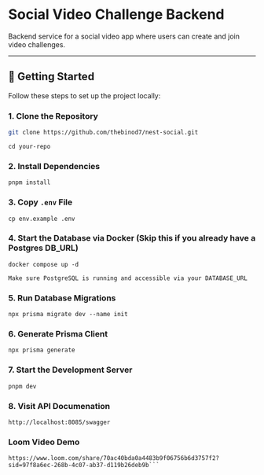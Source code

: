 # Social Video Challenge Backend

Backend service for a social video app where users can create and join video challenges.

---

## 🚀 Getting Started

Follow these steps to set up the project locally:

### 1. Clone the Repository

```bash
git clone https://github.com/thebinod7/nest-social.git
```

`cd your-repo`

### 2. Install Dependencies

```
pnpm install
```

### 3. Copy `.env` File

```
cp env.example .env
```

### 4. Start the Database via Docker (Skip this if you already have a Postgres DB_URL)

```
docker compose up -d
```

`Make sure PostgreSQL is running and accessible via your DATABASE_URL`

### 5. Run Database Migrations

```
npx prisma migrate dev --name init
```

### 6. Generate Prisma Client

```
npx prisma generate
```

### 7. Start the Development Server

```
pnpm dev
```

### 8. Visit API Documenation

`http://localhost:8085/swagger`

### Loom Video Demo

````
https://www.loom.com/share/70ac40bda0a4483b9f06756b6d3757f2?sid=97f8a6ec-268b-4c07-ab37-d119b26deb9b```
````
